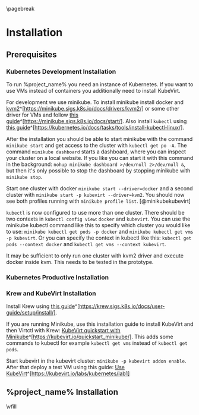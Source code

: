 \pagebreak


# Installation

## Prerequisites

### Kubernetes Development Installation

To run %project_name% you need an instance of Kubernetes. If you want to use VMs instead of containers you additionally need to install KubeVirt.

For development we use minikube. To install minikube install docker and [kvm2](https://minikube.sigs.k8s.io/docs/drivers/kvm2/)^[https://minikube.sigs.k8s.io/docs/drivers/kvm2/] or some other driver for VMs and follow [this guide](https://minikube.sigs.k8s.io/docs/start/)^[https://minikube.sigs.k8s.io/docs/start/]. Also install `kubectl` using [this guide](https://kubernetes.io/docs/tasks/tools/install-kubectl-linux/)^[https://kubernetes.io/docs/tasks/tools/install-kubectl-linux/].

After the installation you should be able to start minikube with the command `minikube start` and get access to the cluster with `kubectl get po -A`. The command `minikube dashboard` starts a dashboard, where you can inspect your cluster on a local website. If you like you can start it with this command in the background: `nohup minikube dashboard >/dev/null 2>/dev/null &`, but then it's only possible to stop the dashboard by stopping minikube with `minikube stop`.

Start one cluster with docker `minikube start --driver=docker` and a second cluster with `minikube start -p kubevirt --driver=kvm2`. You should now see both profiles running with `minikube profile list`. [@minikubekubevirt]

`kubectl` is now configured to use more than one cluster. There should be two contexts in `kubectl config view`: `docker` and `kubevirt`. You can use the minikube kubectl command like this to specify which cluster you would like to use: `minikube kubectl get pods -p docker` and `minikube kubectl get vms -p kubevirt`. Or you can specify the context in kubectl like this: `kubectl get pods --context docker` and `kubectl get vms --context kubevirt`.

It may be sufficient to only run one cluster with kvm2 driver and execute docker inside kvm. This needs to be tested in the prototype.

### Kubernetes Productive Installation
<!-- TODO -->

### Krew and KubeVirt Installation
Install Krew using [this guide](https://krew.sigs.k8s.io/docs/user-guide/setup/install/)^[https://krew.sigs.k8s.io/docs/user-guide/setup/install/].

If you are running Minikube, use this installation guide to install KubeVirt and then Virtctl with Krew: [KubeVirt quickstart with Minikube](https://kubevirt.io/quickstart_minikube/)^[https://kubevirt.io/quickstart_minikube/]. This adds some commands to kubectl for example `kubectl get vms` instead of `kubectl get pods`.

Start kubevirt in the kubevirt cluster: `minikube -p kubevirt addon enable`. After that deploy a test VM using this guide: [Use KubeVirt](https://kubevirt.io/labs/kubernetes/lab1)^[https://kubevirt.io/labs/kubernetes/lab1]

## %project_name% Installation
<!-- TODO -->

\vfill
